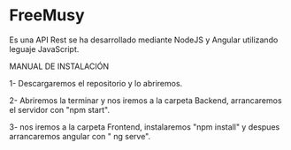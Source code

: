 # FreeMusy
Es una API Rest se ha desarrollado mediante NodeJS y 
Angular utilizando leguaje JavaScript.

MANUAL DE INSTALACIÓN 

1- Descargaremos el repositorio y lo abriremos.

2- Abriremos la terminar y nos iremos a la carpeta Backend,
arrancaremos el servidor con "npm start".

3- nos iremos a la carpeta Frontend, instalaremos "npm install" y
despues arrancaremos angular con " ng serve".

